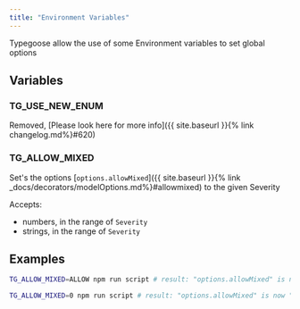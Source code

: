```yaml
---
title: "Environment Variables"
---
```


Typegoose allow the use of some Environment variables to set global options

## Variables

### TG_USE_NEW_ENUM

Removed, [Please look here for more info]({{ site.baseurl }}{% link changelog.md%}#620)

### TG_ALLOW_MIXED

Set's the options [`options.allowMixed`]({{ site.baseurl }}{% link _docs/decorators/modelOptions.md%}#allowmixed) to the given Severity

Accepts:
- numbers, in the range of `Severity`
- strings, in the range of `Severity`

## Examples

```sh
TG_ALLOW_MIXED=ALLOW npm run script # result: "options.allowMixed" is now "ALLOW" (actual: 0)

TG_ALLOW_MIXED=0 npm run script # result: "options.allowMixed" is now "ALLOW" (actual: 0)
```
